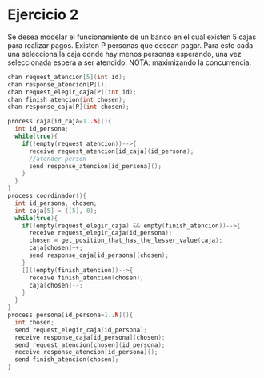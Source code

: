 # Ejercicio 2

Se desea modelar el funcionamiento de un banco en el cual existen 5 cajas para realizar pagos. Existen P personas que desean pagar. Para esto cada una selecciona la caja donde hay menos personas esperando, una vez seleccionada espera a ser atendido.
NOTA: maximizando la concurrencia.

```c
chan request_atencion[5](int id);
chan response_atencion[P]();
chan request_elegir_caja[P](int id);
chan finish_atencion(int chosen);
chan response_caja[P](int chosen);

process caja[id_caja=1..5](){
  int id_persona;
  while(true){
    if(!empty(request_atencion))-->{
      receive request_atencion[id_caja](id_persona);
      //atender person
      send response_atencion[id_persona]();
    }
  }
}
process coordinador(){
  int id_persona, chosen;
  int caja[5] = ([5], 0);
  while(true){
    if(!empty(request_elegir_caja) && empty(finish_atencion))-->{
      receive request_elegir_caja(id_persona);
      chosen = get_position_that_has_the_lesser_value(caja);
      caja[chosen]++;
      send response_caja[id_persona](chosen);
    }
    [](!empty(finish_atencion))-->{
      receive finish_atencion(chosen);
      caja[chosen]--;
    }
  }
}
process persona[id_persona=1..N](){
  int chosen;
  send request_elegir_caja(id_persona);
  receive response_caja[id_persona](chosen);
  send request_atencion[chosen](id_persona);
  receive response_atencion[id_persona]();
  send finish_atencion(chosen);
}
```
